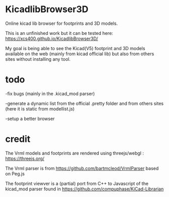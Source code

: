 # KicadlibBrowser3D
Online kicad lib browser for footprints and 3D models.

This is an unfinished work but it can be tested here: https://xcs400.github.io/KicadlibBrowser3D/

My goal is being able to see the Kicad(V5) footprint and 3D models available on the web (mainly from kicad official lib) but also from others sites without installing any tool. 

# todo

  -fix bugs (mainly in the .kicad_mod parser)

  -generate a dynamic list from the official .pretty folder and from others sites (here it is static from modellist.js)

  -setup a better browser

 
 
# credit 
The Vrml models and footprints are rendered using threejs/webgl : https://threejs.org/ 

The Vrml parser is from https://github.com/bartmcleod/VrmlParser based on Peg.js

The footprint viewver is a (partial) port from C++ to Javascript of the kicad_mod parser found in  https://github.com/compuphase/KiCad-Librarian

